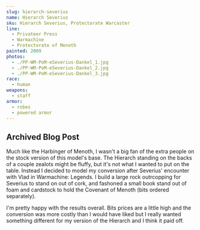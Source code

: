 ```yaml
---
slug: hierarch-severius
name: Hierarch Severius
sku: Hierarch Severius, Protectorate Warcaster
line:
  - Privateer Press
  - Warmachine
  - Protectorate of Menoth
painted: 2009
photos:
  - ./PP-WM-PoM-eSeverius-Dankel_1.jpg
  - ./PP-WM-PoM-eSeverius-Dankel_2.jpg
  - ./PP-WM-PoM-eSeverius-Dankel_3.jpg
race:
  - human
weapons:
  - staff
armor:
  - robes
  - powered armor
---
```


## Archived Blog Post

Much like the Harbinger of Menoth, I wasn't a big fan of the extra people on the stock version of this model's base. The Hierarch standing on the backs of a couple zealots might be fluffy, but it's not what I wanted to put on the table. Instead I decided to model my conversion after Severius' encounter with Vlad in Warmachine: Legends. I build a large rock outrcopping for Severius to stand on out of cork, and fashoned a small book stand out of foam and cardstock to hold the Covenant of Menoth (bits ordered separately).

I'm pretty happy with the results overall. Bits prices are a little high and the conversion was more costly than I would have liked but I really wanted something different for my version of the Hierarch and I think it paid off.
